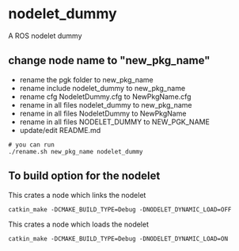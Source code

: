 # nodelet_dummy
A ROS nodelet dummy
## change node name to "new_pkg_name"
* rename the pgk folder to new_pkg_name
* rename include nodelet_dummy to new_pkg_name
* rename cfg NodeletDummy.cfg to NewPkgName.cfg
* rename in all files nodelet_dummy to new_pkg_name 
* rename in all files NodeletDummy to NewPkgName 
* rename in all files NODELET_DUMMY to NEW_PGK_NAME 
* update/edit README.md

```
# you can run
./rename.sh new_pkg_name nodelet_dummy 
```

## To build option for the nodelet
This crates a node which links the nodelet
```
catkin_make -DCMAKE_BUILD_TYPE=Debug -DNODELET_DYNAMIC_LOAD=OFF
```
This crates a node which loads the nodelet
```
catkin_make -DCMAKE_BUILD_TYPE=Debug -DNODELET_DYNAMIC_LOAD=ON
```
